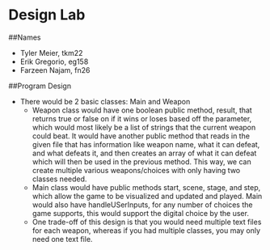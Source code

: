 # Design Lab

##Names

* Tyler Meier, tkm22 
* Erik Gregorio, eg158 
* Farzeen Najam, fn26

##Program Design

* There would be 2 basic classes: Main and Weapon
    * Weapon class would have one boolean public method, result, that 
    returns true or false on if it wins or loses based off the parameter, 
    which would most likely be a list of strings that the current weapon 
    could beat. It would have another public method that reads in the 
    given file that has information like weapon name, what it can defeat, 
    and what defeats it, and then creates an array of what it can defeat 
    which will then be used in the previous method. This way, we can 
    create multiple various weapons/choices with only having two classes 
    needed. 
    * Main class would have public methods start, scene, stage, and step, 
    which allow the game to be visualized and updated and played. Main 
    would also have handleUSerInputs, for any number of choices the game 
    supports, this would support the digital choice by the user. 
    * One trade-off of this design is that you would need multiple text 
    files for each weapon, whereas if you had multiple classes, you may 
    only need one text file.

